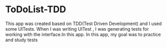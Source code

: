 # ToDoList-TDD
 This app was created based on TDD(Test Driven Development) and I used some UITests. When I was writing UITest , I was generating tests for working with the interface.In this app. In this app, my goal was to practice and study tests
